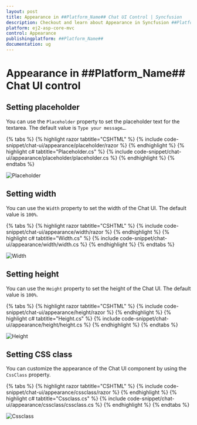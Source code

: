 ```yaml
---
layout: post
title: Appearance in ##Platform_Name## Chat UI Control | Syncfusion
description: Checkout and learn about Appearance in Syncfusion ##Platform_Name## Chat UI control of Syncfusion Essential JS 2 and more.
platform: ej2-asp-core-mvc
control: Appearance
publishingplatform: ##Platform_Name##
documentation: ug
---
```


# Appearance in ##Platform_Name## Chat UI control

## Setting placeholder

You can use the `Placeholder` property to set the placeholder text for the textarea. The default value is `Type your message…`.

{% tabs %}
{% highlight razor tabtitle="CSHTML" %}
{% include code-snippet/chat-ui/appearance/placeholder/razor %}
{% endhighlight %}
{% highlight c# tabtitle="Placeholder.cs" %}
{% include code-snippet/chat-ui/appearance/placeholder/placeholder.cs %}
{% endhighlight %}
{% endtabs %}

![Placeholder](images/placeholder.png)

## Setting width

You can use the `Width` property to set the width of the Chat UI. The default value is `100%`.

{% tabs %}
{% highlight razor tabtitle="CSHTML" %}
{% include code-snippet/chat-ui/appearance/width/razor %}
{% endhighlight %}
{% highlight c# tabtitle="Width.cs" %}
{% include code-snippet/chat-ui/appearance/width/width.cs %}
{% endhighlight %}
{% endtabs %}

![Width](images/width.png)

## Setting height

You can use the `Height` property to set the height of the Chat UI. The default value is `100%`.

{% tabs %}
{% highlight razor tabtitle="CSHTML" %}
{% include code-snippet/chat-ui/appearance/height/razor %}
{% endhighlight %}
{% highlight c# tabtitle="Height.cs" %}
{% include code-snippet/chat-ui/appearance/height/height.cs %}
{% endhighlight %}
{% endtabs %}

![Height](images/width.png)

## Setting CSS class

You can customize the appearance of the Chat UI component by using the `CssClass` property.

{% tabs %}
{% highlight razor tabtitle="CSHTML" %}
{% include code-snippet/chat-ui/appearance/cssclass/razor %}
{% endhighlight %}
{% highlight c# tabtitle="Cssclass.cs" %}
{% include code-snippet/chat-ui/appearance/cssclass/cssclass.cs %}
{% endhighlight %}
{% endtabs %}

![Cssclass](images/cssclass.png)